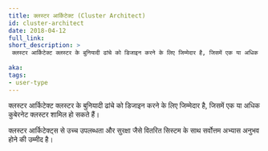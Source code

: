 ```yaml
---
title: क्लस्टर आर्किटेक्ट (Cluster Architect)
id: cluster-architect
date: 2018-04-12
full_link: 
short_description: >
 क्लस्टर आर्किटेक्ट क्लस्टर के बुनियादी ढांचे को डिजाइन करने के लिए जिम्मेदार है, जिसमें एक या अधिक Kubernetes क्लस्टर शामिल हो सकते हैं।
 
aka: 
tags:
- user-type
---
```

क्लस्टर आर्किटेक्ट क्लस्टर के बुनियादी ढांचे को डिजाइन करने के लिए जिम्मेदार है, जिसमें एक या अधिक कुबेरनेट क्लस्टर शामिल हो सकते हैं।

<!--more-->

क्लस्टर आर्किटेक्ट्स से उच्च उपलब्धता और सुरक्षा जैसे वितरित सिस्टम के साथ सर्वोत्तम अभ्यास अनुभव होने की उम्मीद है।
